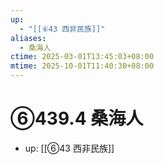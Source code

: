 ```yaml
---
up:
  - "[[⑥43 西非民族]]"
aliases:
  - 桑海人
ctime: 2025-03-01T13:45:03+08:00
mtime: 2025-10-01T11:40:30+08:00
---
```


# ⑥439.4 桑海人

- up: [[⑥43 西非民族]]
